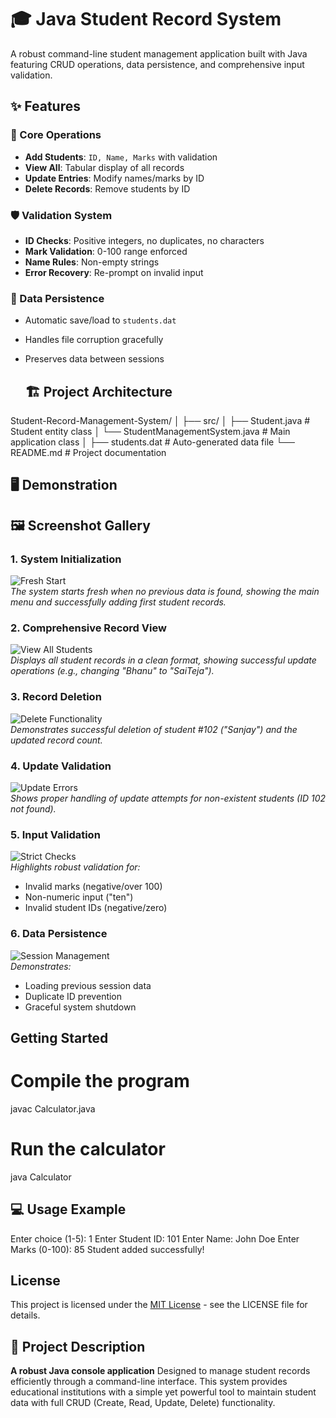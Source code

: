 # 🎓 Java Student Record System

A robust command-line student management application built with Java featuring CRUD operations, data persistence, and comprehensive input validation.

## ✨ Features

### 📝 Core Operations
- **Add Students**: `ID, Name, Marks` with validation
- **View All**: Tabular display of all records
- **Update Entries**: Modify names/marks by ID
- **Delete Records**: Remove students by ID

### 🛡️ Validation System
- **ID Checks**: Positive integers, no duplicates, no characters
- **Mark Validation**: 0-100 range enforced
- **Name Rules**: Non-empty strings
- **Error Recovery**: Re-prompt on invalid input

### 💾 Data Persistence
- Automatic save/load to `students.dat`
- Handles file corruption gracefully
- Preserves data between sessions

  ## 🏗️ Project Architecture
Student-Record-Management-System/
│
├── src/
│   ├── Student.java                # Student entity class
│   └── StudentManagementSystem.java # Main application class
│
├── students.dat                    # Auto-generated data file
└── README.md                       # Project documentation

## 🖥️ Demonstration

## 🖼️ Screenshot Gallery

### 1. System Initialization
![Fresh Start](Student-Record-SS-1.png)  
*The system starts fresh when no previous data is found, showing the main menu and successfully adding first student records.*

### 2. Comprehensive Record View
![View All Students](Student-Record-SS-2.png)  
*Displays all student records in a clean format, showing successful update operations (e.g., changing "Bhanu" to "SaiTeja").*

### 3. Record Deletion
![Delete Functionality](Student-Record-SS-3.png)  
*Demonstrates successful deletion of student #102 ("Sanjay") and the updated record count.*

### 4. Update Validation
![Update Errors](Student-Record-SS-4.png)  
*Shows proper handling of update attempts for non-existent students (ID 102 not found).*

### 5. Input Validation
![Strict Checks](Student-Record-SS-5.png)  
*Highlights robust validation for:*
- Invalid marks (negative/over 100)
- Non-numeric input ("ten")
- Invalid student IDs (negative/zero)

### 6. Data Persistence
![Session Management](Student-Record-SS-6.png)  
*Demonstrates:*
- Loading previous session data
- Duplicate ID prevention
- Graceful system shutdown

## Getting Started

# Compile the program
javac Calculator.java

# Run the calculator
java Calculator

## 💻 Usage Example
Enter choice (1-5): 1
Enter Student ID: 101
Enter Name: John Doe
Enter Marks (0-100): 85
Student added successfully!

## License

This project is licensed under the [MIT License](LICENSE) - see the LICENSE file for details.


## 📖 Project Description

**A robust Java console application** 
Designed to manage student records efficiently through a command-line interface. This system provides educational institutions with a simple yet powerful tool to maintain student data with full CRUD (Create, Read, Update, Delete) functionality.


